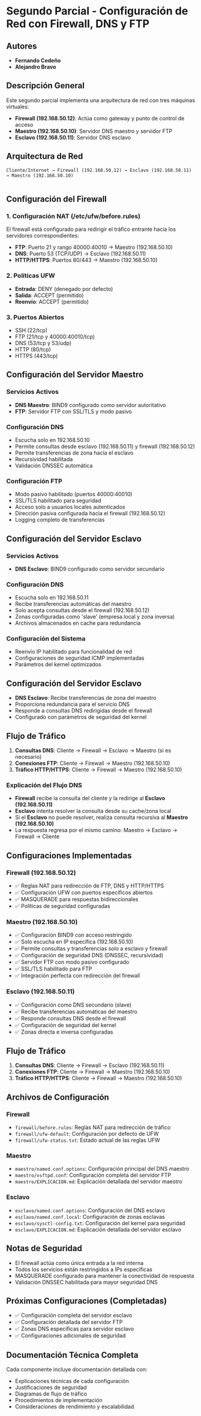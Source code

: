 # Segundo Parcial - Configuración de Red con Firewall, DNS y FTP

## Autores
- **Fernando Cedeño**
- **Alejandro Bravo**

## Descripción General

Este segundo parcial implementa una arquitectura de red con tres máquinas virtuales:
- **Firewall (192.168.50.12)**: Actúa como gateway y punto de control de acceso
- **Maestro (192.168.50.10)**: Servidor DNS maestro y servidor FTP
- **Esclavo (192.168.50.11)**: Servidor DNS esclavo

## Arquitectura de Red

```
Cliente/Internet → Firewall (192.168.50.12) → Esclavo (192.168.50.11) → Maestro (192.168.50.10)
                                           
```

## Configuración del Firewall

### 1. Configuración NAT (/etc/ufw/before.rules)

El firewall está configurado para redirigir el tráfico entrante hacia los servidores correspondientes:

- **FTP**: Puerto 21 y rango 40000:40010 → Maestro (192.168.50.10)
- **DNS**: Puerto 53 (TCP/UDP) → Esclavo (192.168.50.11)
- **HTTP/HTTPS**: Puertos 80/443 → Maestro (192.168.50.10)

### 2. Políticas UFW

- **Entrada**: DENY (denegado por defecto)
- **Salida**: ACCEPT (permitido)
- **Reenvío**: ACCEPT (permitido)

### 3. Puertos Abiertos

- SSH (22/tcp)
- FTP (21/tcp y 40000:40010/tcp)
- DNS (53/tcp y 53/udp)
- HTTP (80/tcp)
- HTTPS (443/tcp)

## Configuración del Servidor Maestro

### Servicios Activos
- **DNS Maestro**: BIND9 configurado como servidor autoritativo
- **FTP**: Servidor FTP con SSL/TLS y modo pasivo

### Configuración DNS
- Escucha solo en 192.168.50.10
- Permite consultas desde esclavo (192.168.50.11) y firewall (192.168.50.12)
- Permite transferencias de zona hacia el esclavo
- Recursividad habilitada
- Validación DNSSEC automática

### Configuración FTP
- Modo pasivo habilitado (puertos 40000:40010)
- SSL/TLS habilitado para seguridad
- Acceso solo a usuarios locales autenticados
- Dirección pasiva configurada hacia el firewall (192.168.50.12)
- Logging completo de transferencias

## Configuración del Servidor Esclavo

### Servicios Activos
- **DNS Esclavo**: BIND9 configurado como servidor secundario

### Configuración DNS
- Escucha solo en 192.168.50.11
- Recibe transferencias automáticas del maestro
- Solo acepta consultas desde el firewall (192.168.50.12)
- Zonas configuradas como 'slave' (empresa.local y zona inversa)
- Archivos almacenados en cache para redundancia

### Configuración del Sistema
- Reenvío IP habilitado para funcionalidad de red
- Configuraciones de seguridad ICMP implementadas
- Parámetros del kernel optimizados

## Configuración del Servidor Esclavo

- **DNS Esclavo**: Recibe transferencias de zona del maestro
- Proporciona redundancia para el servicio DNS
- Responde a consultas DNS redirigidas desde el firewall
- Configurado con parámetros de seguridad del kernel

## Flujo de Tráfico

1. **Consultas DNS**: Cliente → Firewall → Esclavo → Maestro (si es necesario)
2. **Conexiones FTP**: Cliente → Firewall → Maestro (192.168.50.10)
3. **Tráfico HTTP/HTTPS**: Cliente → Firewall → Maestro (192.168.50.10)

### Explicación del Flujo DNS
- **Firewall** recibe la consulta del cliente y la redirige al **Esclavo (192.168.50.11)**
- **Esclavo** intenta resolver la consulta desde su cache/zona local
- Si el **Esclavo** no puede resolver, realiza consulta recursiva al **Maestro (192.168.50.10)**
- La respuesta regresa por el mismo camino: Maestro → Esclavo → Firewall → Cliente

## Configuraciones Implementadas

### **Firewall (192.168.50.12)**
- ✅ Reglas NAT para redirección de FTP, DNS y HTTP/HTTPS
- ✅ Configuración UFW con puertos específicos abiertos
- ✅ MASQUERADE para respuestas bidireccionales
- ✅ Políticas de seguridad configuradas

### **Maestro (192.168.50.10)**
- ✅ Configuración BIND9 con acceso restringido
- ✅ Solo escucha en IP específica (192.168.50.10)
- ✅ Permite consultas y transferencias solo a esclavo y firewall
- ✅ Configuración de seguridad DNS (DNSSEC, recursividad)
- ✅ Servidor FTP con modo pasivo configurado
- ✅ SSL/TLS habilitado para FTP
- ✅ Integración perfecta con redirección del firewall

### **Esclavo (192.168.50.11)**
- ✅ Configuración como DNS secundario (slave)
- ✅ Recibe transferencias automáticas del maestro
- ✅ Responde consultas DNS desde el firewall
- ✅ Configuración de seguridad del kernel
- ✅ Zonas directa e inversa configuradas

## Flujo de Tráfico

1. **Consultas DNS**: Cliente → Firewall → Esclavo (192.168.50.11)
2. **Conexiones FTP**: Cliente → Firewall → Maestro (192.168.50.10)
3. **Tráfico HTTP/HTTPS**: Cliente → Firewall → Maestro (192.168.50.10)

## Archivos de Configuración

### Firewall
- `firewall/before.rules`: Reglas NAT para redirección de tráfico
- `firewall/ufw-default`: Configuración por defecto de UFW
- `firewall/ufw-status.txt`: Estado actual de las reglas UFW

### Maestro
- `maestro/named.conf.options`: Configuración principal del DNS maestro
- `maestro/vsftpd.conf`: Configuración completa del servidor FTP
- `maestro/EXPLICACION.md`: Explicación detallada del servidor maestro

### Esclavo
- `esclavo/named.conf.options`: Configuración del DNS esclavo
- `esclavo/named.conf.local`: Configuración de zonas esclavas
- `esclavo/sysctl-config.txt`: Configuración del kernel para seguridad
- `esclavo/EXPLICACION.md`: Explicación detallada del servidor esclavo

## Notas de Seguridad

- El firewall actúa como única entrada a la red interna
- Todos los servicios están restringidos a IPs específicas
- MASQUERADE configurado para mantener la conectividad de respuesta
- Validación DNSSEC habilitada para mayor seguridad DNS

## Próximas Configuraciones (Completadas)

- ✅ Configuración completa del servidor esclavo
- ✅ Configuración detallada del servidor FTP
- ✅ Zonas DNS específicas para servidor esclavo
- ✅ Configuraciones adicionales de seguridad

## Documentación Técnica Completa

Cada componente incluye documentación detallada con:
- Explicaciones técnicas de cada configuración
- Justificaciones de seguridad
- Diagramas de flujo de tráfico
- Procedimientos de implementación
- Consideraciones de rendimiento y escalabilidad